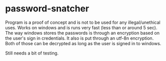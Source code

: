 # password-snatcher
Program is a proof of concept and is not to be used for any illegal/unethical uses.
Works on windows and is runs very fast (less than or around 5 sec).
The way windows stores the passwords is through an encryption based on the user's sign in credentials. 
It also is put through an utf-8n encryption. 
Both of those can be decrypted as long as the user is signed in to windows.
 
 Still needs a bit of testing. 
